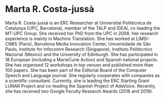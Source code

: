 # Marta R. Costa-jussà

Marta R. Costa-jussà is an ERC Researcher at Universitat Politècnica de Catalunya (UPC, Barcelona), member of the TALP and IDEAI, co-leading the MT-UPC Group. She received her PhD from the UPC in 2008. Her research experience is mainly in Machine Translation. She has worked at LIMSI-CNRS (Paris), Barcelona Media Innovation Center, Universidade de São Paulo, Institute for Infocomm Research (Singapore), Instituto Politécnico Nacional (Mexico) and the University of Edinburgh. She has participated in 18 European (including a MarieCurie Action) and Spanish national projects. She has organised 12 workshops in top venues and published more than 100 papers. She has been part of the Editorial Board of the Computer Speech and Language journal. She regularly cooperates with companies as a scientific consultant. Currently, she is leading the ERC Starting Grant LUNAR Project and co-leading the Spanish Project of AdaVoice. Recently, she has received two Google Faculty Research Awards (2018 and 2019).

